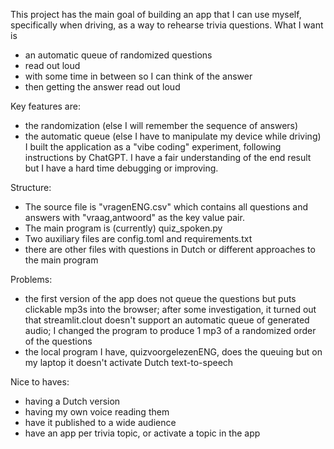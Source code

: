 This project has the main goal of building an app that I can use myself, specifically when driving, as a way to rehearse trivia questions. What I want is
- an automatic queue of randomized questions
- read out loud
- with some time in between so I can think of the answer
- then getting the answer read out loud

Key features are:
- the randomization (else I will remember the sequence of answers)
- the automatic queue (else I have to manipulate my device while driving)
I built the application as a "vibe coding" experiment, following instructions by ChatGPT. I have a fair understanding of the end result but I have a hard time debugging or improving.

Structure:
- The source file is "vragenENG.csv" which contains all questions and answers with "vraag,antwoord" as the key value pair.
- The main program is (currently) quiz_spoken.py
- Two auxiliary files are config.toml and requirements.txt
- there are other files with questions in Dutch or different approaches to the main program

Problems:
- the first version of the app does not queue the questions but puts clickable mp3s into the browser; after some investigation, it turned out that streamlit.clout doesn't support an automatic queue of generated audio; I changed the program to produce 1 mp3 of a randomized order of the questions
- the local program I have, quizvoorgelezenENG, does the queuing but on my laptop it doesn't activate Dutch text-to-speech

Nice to haves:
- having a Dutch version
- having my own voice reading them
- have it published to a wide audience
- have an app per trivia topic, or activate a topic in the app
